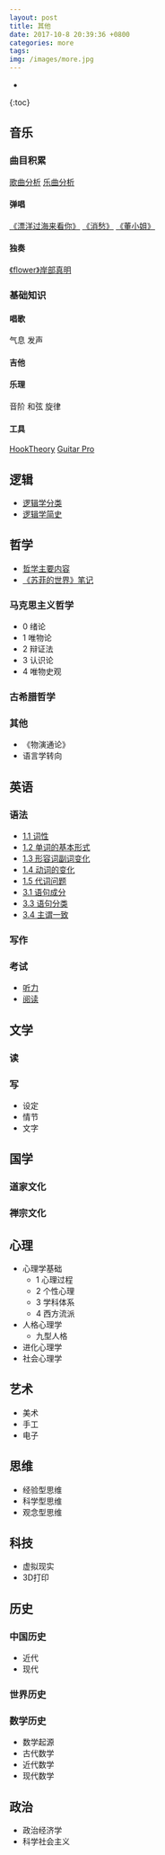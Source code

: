 ```yaml
---
layout: post
title: 其他
date: 2017-10-8 20:39:36 +0800
categories: more
tags:  
img: /images/more.jpg
---
```


* 
{:toc}

## 音乐
### 曲目积累
[歌曲分析](https://wwg1996.github.io/music/2017/10/09/gqfx.html) 
[乐曲分析](https://wwg1996.github.io/music/2017/10/09/yqfx.html/yqfx.htm)
####  弹唱
[《漂洋过海来看你》](https://wwg1996.github.io/music/2017/09/25/pyghlkn.html)
[《消愁》](https://node.kg.qq.com/play?s=3ozNRz3T2P_Zw3Mn&shareuid=679b9d8d252d3f8e&topsource=a0_pn201001004_z11_u56080085_l0_t1509445211__)
[《董小姐》](http://wangweiguang.xyz/music/2017/10/31/dxj.html)
#### 独奏
[《flower》岸部真明](https://wwg1996.github.io/music/2017/10/09/flower.html)
### 基础知识
#### 唱歌
气息
发声
#### 吉他
#### 乐理
音阶
和弦
旋律
#### 工具
[HookTheory](https://www.hooktheory.com/site)
[Guitar Pro](https://baike.baidu.com/item/Guitar%20Pro/5452699) 

## 逻辑

* [逻辑学分类](https://wwg1996.github.io/more/2017/10/10/ljxfl.html)
* [逻辑学简史](https://wwg1996.github.io/more/2017/10/10/ljxls.html)

## 哲学

* [哲学主要内容](https://wwg1996.github.io/more/2017/10/10/zxzynr.html)
* [《苏菲的世界》笔记](https://wwg1996.github.io/more/2017/10/10/sfdsj.html)
### 马克思主义哲学
* 0 绪论
* 1 唯物论
* 2 辩证法
* 3 认识论
* 4 唯物史观
### 古希腊哲学
### 其他
* 《物演通论》
* 语言学转向

## 英语

### 语法

* [1.1 词性](https://wwg1996.github.io/more/2017/10/10/cx.html)
* [1.2 单词的基本形式](https://wwg1996.github.io/more/2017/10/10/dcjbxs.html)
* [1.3 形容词副词变化](https://wwg1996.github.io/more/2017/10/10/xrcfc.html)
* [1.4 动词的变化](https://wwg1996.github.io/more/2017/10/10/dc.html)
* [1.5 代词问题](https://wwg1996.github.io/more/2017/10/10/dcwt.html)
* [3.1 语句成分](https://wwg1996.github.io/more/2017/10/10/yjcf.html)
* [3.3 语句分类](https://wwg1996.github.io/more/2017/10/10/yjfl.html)
* [3.4 主谓一致](https://wwg1996.github.io/more/2017/10/10/zwyz.html)

### 写作

### 考试

* [听力](http://wangweiguang.xyz/more/2018/01/31/listening.html)
* [阅读](http://wangweiguang.xyz/more/2018/01/31/reading.html)

## 文学
### 读
### 写
* 设定
* 情节
* 文字

## 国学
### 道家文化
### 禅宗文化

## 心理
* 心理学基础
  * 1 心理过程
  * 2 个性心理
  * 3 学科体系
  * 4 西方流派
* 人格心理学
  * 九型人格 
* 进化心理学
* 社会心理学

## 艺术
* 美术
* 手工
* 电子

## 思维
* 经验型思维
* 科学型思维
* 观念型思维

## 科技
* 虚拟现实
* 3D打印

## 历史
### 中国历史
* 近代
* 现代
### 世界历史
### 数学历史
* 数学起源
* 古代数学
* 近代数学
* 现代数学

## 政治
* 政治经济学
* 科学社会主义



